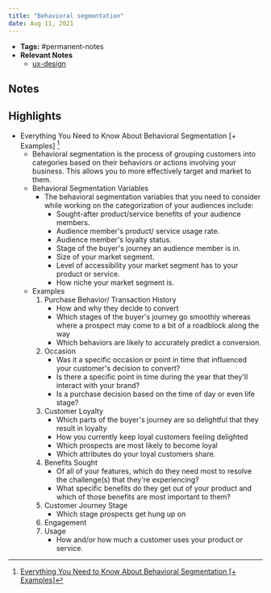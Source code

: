 ```yaml
---
title: "Behavioral segmentation"
date: Aug 11, 2021
---
```


- **Tags:** #permanent-notes 
- **Relevant Notes**
	- [ux-design](moc/ux-design.md)


## Notes

## Highlights
- Everything You Need to Know About Behavioral Segmentation [+ Examples] [^1]
	- Behavioral segmentation is the process of grouping customers into categories based on their behaviors or actions involving your business. This allows you to more effectively target and market to them.
	- Behavioral Segmentation Variables
		- The behavioral segmentation variables that you need to consider while working on the categorization of your audiences include:
			- Sought-after product/service benefits of your audience members.
			- Audience member's product/ service usage rate.
			- Audience member's loyalty status.
			- Stage of the buyer's journey an audience member is in.
			- Size of your market segment.
			- Level of accessibility your market segment has to your product or service.
			- How niche your market segment is.
	- Examples
		1. Purchase Behavior/ Transaction History
			- How and why they decide to convert
			- Which stages of the buyer's journey go smoothly whereas where a prospect may come to a bit of a roadblock along the way
			- Which behaviors are likely to accurately predict a conversion.
		2. Occasion
			- Was it a specific occasion or point in time that influenced your customer's decision to convert?
			- Is there a specific point in time during the year that they'll interact with your brand?
			- Is a purchase decision based on the time of day or even life stage?
		3. Customer Loyalty
			- Which parts of the buyer's journey are so delightful that they result in loyalty
			- How you currently keep loyal customers feeling delighted
			- Which prospects are most likely to become loyal
			- Which attributes do your loyal customers share.
		4. Benefits Sought
			- Of all of your features, which do they need most to resolve the challenge(s) that they're experiencing?
			- What specific benefits do they get out of your product and which of those benefits are most important to them?
		5. Customer Journey Stage
			- Which stage prospects get hung up on
		6. Engagement
		7. Usage
			- How and/or how much a customer uses your product or service.


[^1]: [Everything You Need to Know About Behavioral Segmentation [+ Examples]](https://blog.hubspot.com/marketing/behavioral-segmentation?utm_campaign=Marketing%20Blog%20Weekly%20Email%20Sends&utm_medium=email&utm_content=148389263&utm_source=hs_email)
